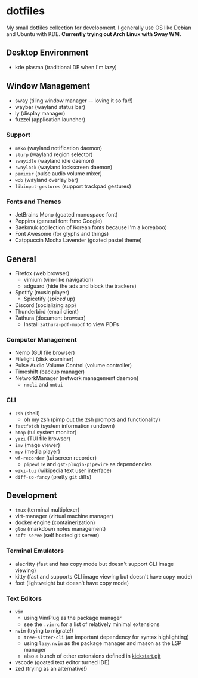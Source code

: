 # dotfiles

My small dotfiles collection for development. I generally use OS like Debian and
Ubuntu with KDE. **Currently trying out Arch Linux with Sway WM.**

## Desktop Environment

- kde plasma (traditional DE when I'm lazy)

## Window Management

- sway (tiling window manager -- loving it so far!)
- waybar (wayland status bar)
- ly (display manager)
- fuzzel (application launcher)

### Support

- `mako` (wayland notification daemon)
- `slurp` (wayland region selector)
- `swayidle` (wayland idle daemon)
- `swaylock` (wayland lockscreen daemon)
- `pamixer` (pulse audio volume mixer)
- `wob` (wayland overlay bar)
- `libinput-gestures` (support trackpad gestures)

### Fonts and Themes

- JetBrains Mono (goated monospace font)
- Poppins (general font frmo Google)
- Baekmuk (collection of Korean fonts because I'm a koreaboo)
- Font Awesome (for glyphs and things)
- Catppuccin Mocha Lavender (goated pastel theme)

## General

- Firefox (web browser)
  - vimium (vim-like navigation)
  - adguard (hide the ads and block the trackers)
- Spotify (music player)
  - Spicetify (*spiced* up)
- Discord (socializing app)
- Thunderbird (email client)
- Zathura (document browser)
  - Install `zathura-pdf-mupdf` to view PDFs

### Computer Management

- Nemo (GUI file browser)
- Filelight (disk examiner)
- Pulse Audio Volume Control (volume controller)
- Timeshift (backup manager)
- NetworkManager (network management daemon)
  - `nmcli` and `nmtui`

### CLI

- `zsh` (shell)
  - oh my zsh (pimp out the zsh prompts and functionality)
- `fastfetch` (system information rundown)
- `btop` (tui system monitor)
- `yazi` (TUI file browser)
- `imv` (mage viewer)
- `mpv` (media player)
- `wf-recorder` (tui screen recorder)
  - `pipewire` and `gst-plugin-pipewire` as dependencies
- `wiki-tui` (wikipedia text user interface)
- `diff-so-fancy` (pretty `git` diffs)

## Development

- `tmux` (terminal multiplexer)
- virt-manager (virtual machine manager)
- docker engine (containerization)
- `glow` (markdown notes management)
- `soft-serve` (self hosted git server)

### Terminal Emulators

- alacritty (fast and has copy mode but doesn't support CLI image viewing)
- kitty (fast and supports CLI image viewing but doesn't have copy mode)
- foot (lightweight but doesn't have copy mode)

### Text Editors

- `vim`
  - using VimPlug as the package manager
  - see the `.vimrc` for a list of relatively minimal extensions
- `nvim` (trying to migrate!)
  - `tree-sitter-cli` (an important dependency for syntax highlighting)
  - using `lazy.nvim` as the package manager and mason as the LSP manager
  - also a bunch of other extensions defined in [kickstart.git](https://www.github.com/suasuasuasuasua/nvim)
- vscode (goated text editor turned IDE)
- zed (trying as an alternative!)
